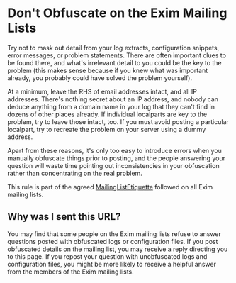 Don't Obfuscate on the Exim Mailing Lists
=========================================

Try not to mask out detail from your log extracts, configuration
snippets, error messages, or problem statements. There are often
important clues to be found there, and what's irrelevant detail to you
could be the key to the problem (this makes sense because if you knew
what was important already, you probably could have solved the problem
yourself).

At a minimum, leave the RHS of email addresses intact, and all IP
addresses. There's nothing secret about an IP address, and nobody can
deduce anything from a domain name in your log that they can't find in
dozens of other places already. If individual localparts are key to the
problem, try to leave those intact, too. If you must avoid posting a
particular localpart, try to recreate the problem on your server using a
dummy address.

Apart from these reasons, it's only too easy to introduce errors when
you manually obfuscate things prior to posting, and the people answering
your question will waste time pointing out inconsistencies in your
obfuscation rather than concentrating on the real problem.

This rule is part of the agreed
[MailingListEtiquette](MailingListEtiquette) followed on all Exim
mailing lists.

Why was I sent this URL?
------------------------

You may find that some people on the Exim mailing lists refuse to answer
questions posted with obfuscated logs or configuration files. If you
post obfuscated details on the mailing list, you may receive a reply
directing you to this page. If you repost your question with
unobfuscated logs and configuration files, you might be more likely to
receive a helpful answer from the members of the Exim mailing lists.
